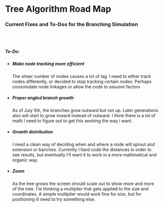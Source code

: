 # Tree Algorithm Road Map

<h3> Current Fixes and To-Dos for the Branching Simulation</h3>

<br/><br/>


<h5>To-Do:</h5>
<ul>
  <li><h5>Make node tracking more efficient</h5><p>The sheer number of nodes causes a lot of lag. I need to either track nodes differently, or decided to stop tracking certain nodes. Perhaps consolodate node linkages or allow the code to assume factors</p></li>
  <li><h5>Proper angled branch growth</h5><p>As of July 5th, the branches grow outward but not up. Later generations also will start to grow inward instead of outward. I think there is a lot of math I need to figure out to get this working the way i want.</p></li>
  <li><h5>Growth distribution</h5><p>I need a clean way of deciding when and where a node will sprout and extension or banches. Currently I hard code the distances in order to see results, but eventually I'll want it to work in a more mathmatical and organic way.</p></li>
  <li><h5>Zoom</h5><p>As the tree grows the screen should scale out to show more and more of the tree. I'm thinking a multiplier that gets applied to the size and coordinates. A simple multiplier would work fine for size, but for positioning ill need to try something else. </p></li>
</ul>
